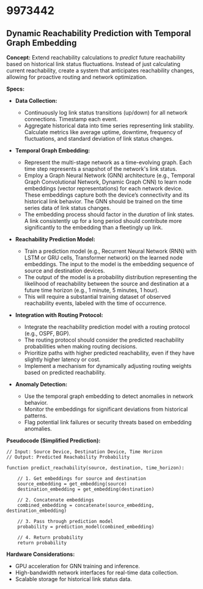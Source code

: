 # 9973442

## Dynamic Reachability Prediction with Temporal Graph Embedding

**Concept:** Extend reachability calculations to *predict* future reachability based on historical link status fluctuations. Instead of just calculating current reachability, create a system that anticipates reachability changes, allowing for proactive routing and network optimization.

**Specs:**

*   **Data Collection:**
    *   Continuously log link status transitions (up/down) for all network connections. Timestamp each event.
    *   Aggregate historical data into time series representing link stability.  Calculate metrics like average uptime, downtime, frequency of fluctuations, and standard deviation of link status changes.

*   **Temporal Graph Embedding:**
    *   Represent the multi-stage network as a time-evolving graph.  Each time step represents a snapshot of the network's link status.
    *   Employ a Graph Neural Network (GNN) architecture (e.g., Temporal Graph Convolutional Network, Dynamic Graph CNN) to learn node embeddings (vector representations) for each network device.  These embeddings capture both the device’s connectivity and its historical link behavior.  The GNN should be trained on the time series data of link status changes.
    *   The embedding process should factor in the *duration* of link states. A link consistently up for a long period should contribute more significantly to the embedding than a fleetingly up link.

*   **Reachability Prediction Model:**
    *   Train a prediction model (e.g., Recurrent Neural Network (RNN) with LSTM or GRU cells, Transformer network) on the learned node embeddings. The input to the model is the embedding sequence of source and destination devices.
    *   The output of the model is a probability distribution representing the likelihood of reachability between the source and destination at a future time horizon (e.g., 1 minute, 5 minutes, 1 hour).
    *   This will require a substantial training dataset of observed reachability events, labeled with the time of occurrence.

*   **Integration with Routing Protocol:**
    *   Integrate the reachability prediction model with a routing protocol (e.g., OSPF, BGP).
    *   The routing protocol should consider the predicted reachability probabilities when making routing decisions.
    *   Prioritize paths with higher predicted reachability, even if they have slightly higher latency or cost.
    *   Implement a mechanism for dynamically adjusting routing weights based on predicted reachability.

*   **Anomaly Detection:**
    *   Use the temporal graph embedding to detect anomalies in network behavior.
    *   Monitor the embeddings for significant deviations from historical patterns.
    *   Flag potential link failures or security threats based on embedding anomalies.

**Pseudocode (Simplified Prediction):**

```
// Input: Source Device, Destination Device, Time Horizon
// Output: Predicted Reachability Probability

function predict_reachability(source, destination, time_horizon):

    // 1. Get embeddings for source and destination
    source_embedding = get_embedding(source)
    destination_embedding = get_embedding(destination)

    // 2. Concatenate embeddings
    combined_embedding = concatenate(source_embedding, destination_embedding)

    // 3. Pass through prediction model
    probability = prediction_model(combined_embedding)

    // 4. Return probability
    return probability
```

**Hardware Considerations:**

*   GPU acceleration for GNN training and inference.
*   High-bandwidth network interfaces for real-time data collection.
*   Scalable storage for historical link status data.